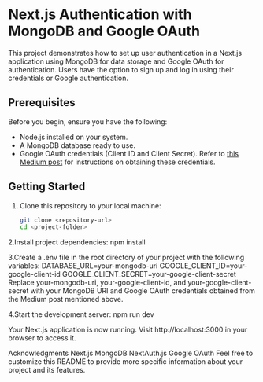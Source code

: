 # Next.js Authentication with MongoDB and Google OAuth

This project demonstrates how to set up user authentication in a Next.js application using MongoDB for data storage and Google OAuth for authentication. Users have the option to sign up and log in using their credentials or Google authentication.

## Prerequisites

Before you begin, ensure you have the following:

- Node.js installed on your system.
- A MongoDB database ready to use.
- Google OAuth credentials (Client ID and Client Secret). Refer to [this Medium post](link) for instructions on obtaining these credentials.

## Getting Started

1. Clone this repository to your local machine:

   ```bash
   git clone <repository-url>
   cd <project-folder>

   
2.Install project dependencies:
  npm install

3.Create a .env file in the root directory of your project with the following variables:
  DATABASE_URL=your-mongodb-uri
  GOOGLE_CLIENT_ID=your-google-client-id
  GOOGLE_CLIENT_SECRET=your-google-client-secret
Replace your-mongodb-uri, your-google-client-id, and your-google-client-secret with your MongoDB URI and Google OAuth credentials obtained from the Medium post mentioned above.

4.Start the development server:
  npm run dev

Your Next.js application is now running. Visit http://localhost:3000 in your browser to access it.

Acknowledgments
Next.js
MongoDB
NextAuth.js
Google OAuth
Feel free to customize this README to provide more specific information about your project and its features.
